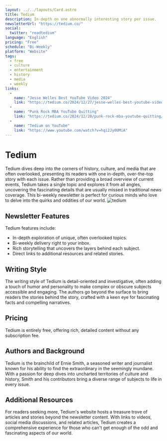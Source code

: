 ```yaml
---
layout: ../../layouts/Card.astro
title: Tedium
description: In-depth on one abnormally interesting story per issue.
newsletterUrl: "https://tedium.co/"
social:
  twitter: "readtedium"
language: "English"
pricing: "Free"
schedule: "Bi-Weekly"
platform: "Website"
tags:
  - free
  - culture
  - entertainment
  - history
  - media
  - weekly
links:
  -
    name: "Jesse Welles Best YouTube Video 2024"
    link: "https://tedium.co/2024/12/27/jesse-welles-best-youtube-video-2024/"
  -
    name: "Punk Rock MBA YouTube Quitting"
    link: "https://tedium.co/2024/12/20/punk-rock-mba-youtube-quitting/"
  -
    name: "Tedium on YouTube"
    link: "https://www.youtube.com/watch?v=hqi2Jy0UMiA"
---
```

# Tedium
Tedium dives deep into the corners of history, culture, and media that are often overlooked, presenting its readers with one in-depth, over-the-top story with each issue. Rather than providing a broad overview of current events, Tedium takes a single topic and explores it from all angles, uncovering the fascinating details that are usually missed in traditional news coverage. This bi-weekly newsletter is perfect for curious minds who love to delve into the quirks and oddities of our world.
![tedium](images/newsletters/tedium.webp)
## Newsletter Features
Tedium features include:
- In-depth exploration of unique, often overlooked topics.
- Bi-weekly delivery right to your inbox.
- Rich storytelling that uncovers the layers behind each subject.
- Direct links to additional resources and related stories.

## Writing Style
The writing style of Tedium is detail-oriented and investigative, often adding a touch of humor and personality to make complex or obscure subjects accessible and engaging. The authors go beyond the surface to bring readers the stories behind the story, crafted with a keen eye for fascinating facts and compelling narratives.

## Pricing
Tedium is entirely free, offering rich, detailed content without any subscription fee.

## Authors and Background
Tedium is the brainchild of Ernie Smith, a seasoned writer and journalist known for his ability to find the extraordinary in the seemingly mundane. With a passion for deep dives into uncharted territories of culture and history, Smith and his contributors bring a diverse range of subjects to life in every issue.

## Additional Resources
For readers seeking more, Tedium's website hosts a treasure trove of articles and stories beyond the newsletter content. With links to videos, social media discussions, and related articles, Tedium creates a comprehensive experience for those who can't get enough of the odd and fascinating aspects of our world.